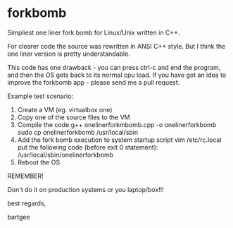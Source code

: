 forkbomb
========

Simpliest one liner fork bomb for Linux/Unix written in C++.

For clearer code the source was rewritten in ANSI C++ style. But I think the
one liner version is pretty understandable.

This code has one drawback - you can press ctrl-c and end the program, and then
the OS gets back to its normal cpu load.
If you have got an idea to improve the forkbomb app - please send me a pull
request.

Example test scenario:

1. Create a VM (eg. virtualbox one)
2. Copy one of the source files to the VM
3. Compile the code
   g++ onelinerforkmbomb.cpp -o onelinerforkbomb
   sudo cp onelinerforkbomb /usr/local/sbin
4. Add the fork bomb execution to system startup script
   vim /etc/rc.local
   put the following code (before exit 0 statement):
   /usr/local/sbin/onelinerforkbomb
5. Reboot the OS

REMEMBER!

   Don't do it on production systems or you laptop/box!!!

best regards,

bartgee
